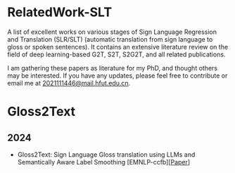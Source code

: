 # RelatedWork-SLT
A list of excellent works on various stages of Sign Language Regression and Translation (SLR/SLT) (automatic translation from sign language to gloss or spoken sentences). It contains an extensive literature review on the field of deep learning-based G2T, S2T, S2G2T, and all related publications.

I am gathering these papers as literature for my PhD, and thought others may be interested. If you have any updates, please feel free to contribute or email me at 2021111446@mail.hfut.edu.cn.


# Gloss2Text
## 2024
- Gloss2Text: Sign Language Gloss translation using LLMs and Semantically Aware Label Smoothing [EMNLP-ccfb][[Paper](https://arxiv.org/pdf/2407.01394)]
